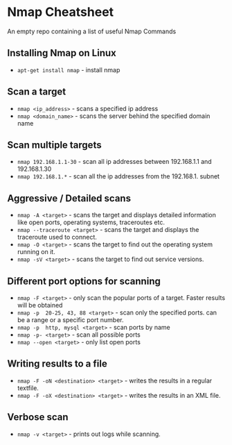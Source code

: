 # Nmap Cheatsheet
An empty repo containing a list of useful Nmap Commands

## Installing Nmap on Linux

- `apt-get install nmap` - install nmap

## Scan a target

- `nmap <ip_address>` - scans a specified ip address
- `nmap <domain_name>` - scans the server behind the specified domain name



## Scan multiple targets

- `nmap 192.168.1.1-30` - scan all ip addresses between 192.168.1.1 and 192.168.1.30
- `nmap 192.168.1.*` - scan all the ip addresses from the 192.168.1. subnet


  
## Aggressive / Detailed scans

- `nmap -A <target>` - scans the target and displays detailed information like open ports, operating systems, traceroutes etc.
- `nmap --traceroute <target>` - scans the target and displays the traceroute used to connect. 
- `nmap -O <target>` - scans the target to find out the operating system running on it.
- `nmap -sV <target>` - scans the target to find out service versions.



## Different port options for scanning

- `nmap -F <target>` - only scan the popular ports of a target. Faster results will be obtained
- `nmap -p  20-25, 43, 88 <target>` - scan only the specified ports. can be a range or a specific port number.
- `nmap -p  http, mysql <target>` - scan ports by name
- `nmap -p- <target>` - scan all possible ports
- `nmap --open <target>` - only list open ports

## Writing results to a file

- `nmap -F -oN <destination> <target>` - writes the results in a regular textfile.
- `nmap -F -oX <destination> <target>` - writes the results in an XML file.

## Verbose scan

- `nmap -v <target>` - prints out logs while scanning.
